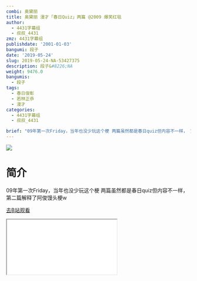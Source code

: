 ```yaml
---
combi: 奥黛丽
title: 奥黛丽 漫才「春日Quiz」两篇 @2009 爆笑红毯
author:
  - 4431字幕组
  - 叔叔_4431
zmz: 4431字幕组
publishdate: '2001-01-03'
bangumi: 段子
date: '2019-05-24'
slug: 2019-05-24-NA-53427375
description: 段子&#8226;NA
weight: 9476.0
bangumis:
  - 段子
tags:
  - 春日俊彰
  - 若林正恭
  - 漫才
categories:
  - 4431字幕组
  - 叔叔_4431

brief: "09年第一次Friday，当年也没少玩这个梗 两篇虽然都是春日quiz但内容不一样， 第二篇解释了阿俊馒头梗w"
---
```

![](https://raw.githubusercontent.com/tcgriffith/owaraisite/master/static/tmpimg/3b183ed0d4b33c884be56ff9208cac5db096b9d1.jpg.480.jpg)
# 简介  
09年第一次Friday，当年也没少玩这个梗
两篇虽然都是春日quiz但内容不一样，
第二篇解释了阿俊馒头梗w  

[去B站观看](https://www.bilibili.com/video/av53427375/)
<div class ="resp-container"><iframe class="testiframe" src="//player.bilibili.com/player.html?aid=53427375"", scrolling="no", allowfullscreen="true" > </iframe></div> 
